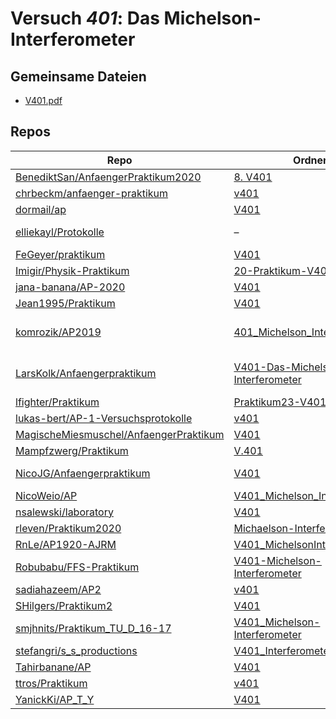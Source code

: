 # Versuch *401*: Das Michelson-Interferometer

## Gemeinsame Dateien
- [V401.pdf](https://docs.google.com/viewer?url=https://raw.githubusercontent.com/BenediktSan/AnfaengerPraktikum2020/main/Versuche%20Semester%20IV/8.%20V401/V401.pdf)

## Repos

|                                          Repo                                          |                                                                           Ordner                                                                            |                                                                                                                                                                                                                                                           PDFs                                                                                                                                                                                                                                                           |
|----------------------------------------------------------------------------------------|-------------------------------------------------------------------------------------------------------------------------------------------------------------|--------------------------------------------------------------------------------------------------------------------------------------------------------------------------------------------------------------------------------------------------------------------------------------------------------------------------------------------------------------------------------------------------------------------------------------------------------------------------------------------------------------------------|
|[BenediktSan/AnfaengerPraktikum2020](../repo/BenediktSan/AnfaengerPraktikum2020)        |[8. V401](https://github.com/BenediktSan/AnfaengerPraktikum2020/tree/main/Versuche%20Semester%20IV/8.%20V401)                                                |[V401.pdf](https://docs.google.com/viewer?url=https://raw.githubusercontent.com/BenediktSan/AnfaengerPraktikum2020/main/Versuche%20Semester%20IV/8.%20V401/V401.pdf)                                                                                                                                                                                                                                                                                                                                                      |
|[chrbeckm/anfaenger-praktikum](../repo/chrbeckm/anfaenger-praktikum)                    |[v401](https://github.com/chrbeckm/anfaenger-praktikum/tree/master/v401)                                                                                     |[main.pdf](https://docs.google.com/viewer?url=https://raw.githubusercontent.com/NicoWeio/awesome-ap-pdfs/main/chrbeckm%E2%88%95anfaenger-praktikum/401/main.pdf) \*                                                                                                                                                                                                                                                                                                                                                       |
|[dormail/ap](../repo/dormail/ap)                                                        |[V401](https://github.com/dormail/ap/tree/main/V401)                                                                                                         |[main.pdf](https://docs.google.com/viewer?url=https://raw.githubusercontent.com/NicoWeio/awesome-ap-pdfs/main/dormail%E2%88%95ap/401/main.pdf) \*                                                                                                                                                                                                                                                                                                                                                                         |
|[elliekayl/Protokolle](../repo/elliekayl/Protokolle)                                    |–                                                                                                                                                            |[V401_Michelson-Interferometer.pdf](https://docs.google.com/viewer?url=https://raw.githubusercontent.com/elliekayl/Protokolle/master/V400-703/V401_Michelson-Interferometer.pdf)                                                                                                                                                                                                                                                                                                                                          |
|[FeGeyer/praktikum](../repo/FeGeyer/praktikum)                                          |[V401](https://github.com/FeGeyer/praktikum/tree/master/4_Semester/V401)                                                                                     |[V401.pdf](https://docs.google.com/viewer?url=https://raw.githubusercontent.com/FeGeyer/praktikum/master/4_Semester/PDF-Dateien/V401.pdf)                                                                                                                                                                                                                                                                                                                                                                                 |
|[Imigir/Physik-Praktikum](../repo/Imigir/Physik-Praktikum)                              |[20-Praktikum-V401](https://github.com/Imigir/Physik-Praktikum/tree/master/20-Praktikum-V401)                                                                |–                                                                                                                                                                                                                                                                                                                                                                                                                                                                                                                         |
|[jana-banana/AP-2020](../repo/jana-banana/AP-2020)                                      |[V401](https://github.com/jana-banana/AP-2020/tree/main/we%20did%20that/V401)                                                                                |[main.pdf](https://docs.google.com/viewer?url=https://raw.githubusercontent.com/NicoWeio/awesome-ap-pdfs/main/jana-banana%E2%88%95AP-2020/401/main.pdf) \*                                                                                                                                                                                                                                                                                                                                                                |
|[Jean1995/Praktikum](../repo/Jean1995/Praktikum)                                        |[V401](https://github.com/Jean1995/Praktikum/tree/master/V401)                                                                                               |[V401.pdf](https://docs.google.com/viewer?url=https://raw.githubusercontent.com/Jean1995/Praktikum/master/Protokolle_Fertig/V401.pdf)                                                                                                                                                                                                                                                                                                                                                                                     |
|[komrozik/AP2019](../repo/komrozik/AP2019)                                              |[401_Michelson_Interferometer](https://github.com/komrozik/AP2019/tree/master/401_Michelson_Interferometer)                                                  |[V401-mrozik-kebekus.pdf](https://docs.google.com/viewer?url=https://raw.githubusercontent.com/komrozik/AP2019/master/401_Michelson_Interferometer/V401-mrozik-kebekus.pdf)<br/>[V401.pdf](https://docs.google.com/viewer?url=https://raw.githubusercontent.com/komrozik/AP2019/master/401_Michelson_Interferometer/V401.pdf)                                                                                                                                                                                             |
|[LarsKolk/Anfaengerpraktikum](../repo/LarsKolk/Anfaengerpraktikum)                      |[V401-Das-Michelson-Interferometer](https://github.com/LarsKolk/Anfaengerpraktikum/tree/master/V401-Das-Michelson-Interferometer)                            |[main.pdf](https://docs.google.com/viewer?url=https://raw.githubusercontent.com/LarsKolk/Anfaengerpraktikum/master/V401-Das-Michelson-Interferometer/main.pdf)<br/>[V401_alt.pdf](https://docs.google.com/viewer?url=https://raw.githubusercontent.com/LarsKolk/Anfaengerpraktikum/master/V401-Das-Michelson-Interferometer/V401_alt.pdf)<br/>[V401_github.pdf](https://docs.google.com/viewer?url=https://raw.githubusercontent.com/LarsKolk/Anfaengerpraktikum/master/V401-Das-Michelson-Interferometer/V401_github.pdf)|
|[lfighter/Praktikum](../repo/lfighter/Praktikum)                                        |[Praktikum23-V401](https://github.com/lfighter/Praktikum/tree/master/Praktikum23-V401)                                                                       |–                                                                                                                                                                                                                                                                                                                                                                                                                                                                                                                         |
|[lukas-bert/AP-1-Versuchsprotokolle](../repo/lukas-bert/AP-1-Versuchsprotokolle)        |[v401](https://github.com/lukas-bert/AP-1-Versuchsprotokolle/tree/main/v401)                                                                                 |–                                                                                                                                                                                                                                                                                                                                                                                                                                                                                                                         |
|[MagischeMiesmuschel/AnfaengerPraktikum](../repo/MagischeMiesmuschel/AnfaengerPraktikum)|[V401](https://github.com/MagischeMiesmuschel/AnfaengerPraktikum/tree/master/V401)                                                                           |[main.pdf](https://docs.google.com/viewer?url=https://raw.githubusercontent.com/NicoWeio/awesome-ap-pdfs/main/MagischeMiesmuschel%E2%88%95AnfaengerPraktikum/401/main.pdf) \*                                                                                                                                                                                                                                                                                                                                             |
|[Mampfzwerg/Praktikum](../repo/Mampfzwerg/Praktikum)                                    |[V.401](https://github.com/Mampfzwerg/Praktikum/tree/master/V.401)                                                                                           |[main.pdf](https://docs.google.com/viewer?url=https://raw.githubusercontent.com/Mampfzwerg/Praktikum/master/V.401/latex-template/main.pdf)                                                                                                                                                                                                                                                                                                                                                                                |
|[NicoJG/Anfaengerpraktikum](../repo/NicoJG/Anfaengerpraktikum)                          |[V401](https://github.com/NicoJG/Anfaengerpraktikum/tree/master/V401)                                                                                        |[Abgabe.pdf](https://docs.google.com/viewer?url=https://raw.githubusercontent.com/NicoJG/Anfaengerpraktikum/master/V401/Abgabe.pdf)<br/>[main.pdf](https://docs.google.com/viewer?url=https://raw.githubusercontent.com/NicoWeio/awesome-ap-pdfs/main/NicoJG%E2%88%95Anfaengerpraktikum/401/main.pdf) \*                                                                                                                                                                                                                  |
|[NicoWeio/AP](../repo/NicoWeio/AP)                                                      |[V401_Michelson_Interferometer](https://github.com/NicoWeio/AP/tree/gh-pages/V401_Michelson_Interferometer)                                                  |[main.pdf](https://docs.google.com/viewer?url=https://raw.githubusercontent.com/NicoWeio/AP/gh-pages/V401_Michelson_Interferometer/build/main.pdf)                                                                                                                                                                                                                                                                                                                                                                        |
|[nsalewski/laboratory](../repo/nsalewski/laboratory)                                    |[V401](https://github.com/nsalewski/laboratory/tree/master/V401)                                                                                             |[main.pdf](https://docs.google.com/viewer?url=https://raw.githubusercontent.com/NicoWeio/awesome-ap-pdfs/main/nsalewski%E2%88%95laboratory/401/main.pdf) \*                                                                                                                                                                                                                                                                                                                                                               |
|[rleven/Praktikum2020](../repo/rleven/Praktikum2020)                                    |[Michaelson-Interferometer](https://github.com/rleven/Praktikum2020/tree/master/Michaelson-Interferometer)                                                   |[main.pdf](https://docs.google.com/viewer?url=https://raw.githubusercontent.com/NicoWeio/awesome-ap-pdfs/main/rleven%E2%88%95Praktikum2020/401/main.pdf) \*                                                                                                                                                                                                                                                                                                                                                               |
|[RnLe/AP1920-AJRM](../repo/RnLe/AP1920-AJRM)                                            |[V401_MichelsonInterferometer](https://github.com/RnLe/AP1920-AJRM/tree/master/V401_MichelsonInterferometer)                                                 |[V401.pdf](https://docs.google.com/viewer?url=https://raw.githubusercontent.com/RnLe/AP1920-AJRM/master/V401_MichelsonInterferometer/V401.pdf)                                                                                                                                                                                                                                                                                                                                                                            |
|[Robubabu/FFS-Praktikum](../repo/Robubabu/FFS-Praktikum)                                |[V401-Michelson-Interferometer](https://github.com/Robubabu/FFS-Praktikum/tree/master/V401-Michelson-Interferometer)                                         |[V401.pdf](https://docs.google.com/viewer?url=https://raw.githubusercontent.com/Robubabu/FFS-Praktikum/master/Versuchs_pdfs/SS/V401.pdf)                                                                                                                                                                                                                                                                                                                                                                                  |
|[sadiahazeem/AP2](../repo/sadiahazeem/AP2)                                              |[v401](https://github.com/sadiahazeem/AP2/tree/main/Michelson/latex-template/v401)                                                                           |–                                                                                                                                                                                                                                                                                                                                                                                                                                                                                                                         |
|[SHilgers/Praktikum2](../repo/SHilgers/Praktikum2)                                      |[V401](https://github.com/SHilgers/Praktikum2/tree/master/V401)                                                                                              |–                                                                                                                                                                                                                                                                                                                                                                                                                                                                                                                         |
|[smjhnits/Praktikum_TU_D_16-17](../repo/smjhnits/Praktikum_TU_D_16-17)                  |[V401_Michelson-Interferometer](https://github.com/smjhnits/Praktikum_TU_D_16-17/tree/master/Anf%C3%A4ngerpraktikum/Protokolle/V401_Michelson-Interferometer)|[main.pdf](https://docs.google.com/viewer?url=https://raw.githubusercontent.com/smjhnits/Praktikum_TU_D_16-17/master/Anf%C3%A4ngerpraktikum/Protokolle/V401_Michelson-Interferometer/main.pdf)<br/>[V401.pdf](https://docs.google.com/viewer?url=https://raw.githubusercontent.com/smjhnits/Praktikum_TU_D_16-17/master/Anf%C3%A4ngerpraktikum/Fertige%20Protokolle/V401.pdf)                                                                                                                                             |
|[stefangri/s_s_productions](../repo/stefangri/s_s_productions)                          |[V401_Interferometer](https://github.com/stefangri/s_s_productions/tree/master/PHY341/V401_Interferometer)                                                   |–                                                                                                                                                                                                                                                                                                                                                                                                                                                                                                                         |
|[Tahirbanane/AP](../repo/Tahirbanane/AP)                                                |[V401](https://github.com/Tahirbanane/AP/tree/main/V401)                                                                                                     |[main.pdf](https://docs.google.com/viewer?url=https://raw.githubusercontent.com/NicoWeio/awesome-ap-pdfs/main/Tahirbanane%E2%88%95AP/401/main.pdf) \*                                                                                                                                                                                                                                                                                                                                                                     |
|[ttros/Praktikum](../repo/ttros/Praktikum)                                              |[v401](https://github.com/ttros/Praktikum/tree/main/Protokolle/v401)                                                                                         |–                                                                                                                                                                                                                                                                                                                                                                                                                                                                                                                         |
|[YanickKi/AP_T_Y](../repo/YanickKi/AP_T_Y)                                              |[V401](https://github.com/YanickKi/AP_T_Y/tree/main/V401)                                                                                                    |[main.pdf](https://docs.google.com/viewer?url=https://raw.githubusercontent.com/NicoWeio/awesome-ap-pdfs/main/YanickKi%E2%88%95AP_T_Y/401/main.pdf) \*                                                                                                                                                                                                                                                                                                                                                                    |
